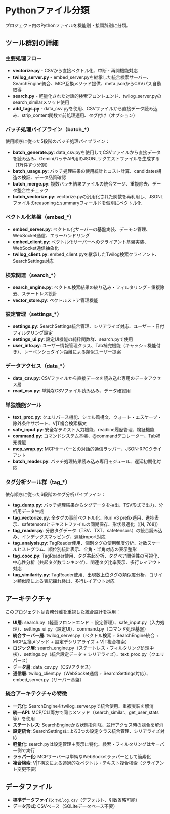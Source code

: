 # Pythonファイル分類

プロジェクト内のPythonファイルを機能別・接頭辞別に分類。

## ツール群別の詳細

### 主要処理フロー
- **vectorize.py** - CSVから直接ベクトル化、中断・再開機能対応
- **twilog_server.py** - embed_server.pyを継承した統合検索サーバー、SearchEngine統合、MCP互換メソッド提供、meta.jsonからCSVパス自動取得
- **search.py** - 軽量化された対話的検索フロントエンド、twilog_server.pyのsearch_similarメソッド使用
- **add_tags.py** - data_csv.pyを使用、CSVファイルから直接データ読み込み、strip_content関数で前処理適用、タグ付け（オプション）

### バッチ処理パイプライン（batch_*）
使用順序に従った5段階のバッチ処理パイプライン：
- **batch_generate.py**: data_csv.pyを使用してCSVファイルから直接データを読み込み、GeminiバッチAPI用のJSONLリクエストファイルを生成する（1万件ずつ分割）
- **batch_usage.py**: バッチ処理結果の使用統計とコスト計算、candidates構造の検証、データ品質確認
- **batch_merge.py**: 複数バッチ結果ファイルの統合マージ、重複除去、データ整合性チェック
- **batch_vectorize.py**: vectorize.pyの汎用化された関数を再利用し、JSONLファイルのreasoningとsummaryフィールドを個別にベクトル化

### ベクトル化基盤（embed_*）
- **embed_server.py**: ベクトル化サーバーの基盤実装、デーモン管理、WebSocket通信、エラーハンドリング
- **embed_client.py**: ベクトル化サーバーへのクライアント基盤実装、WebSocket通信抽象化
- **twilog_client.py**: embed_client.pyを継承したTwilog検索クライアント、SearchSettings対応

### 検索関連（search_*）
- **search_engine.py**: ベクトル検索結果の絞り込み・フィルタリング・重複除去、ステートレス設計
- **vector_store.py**: ベクトルストア管理機能

### 設定管理（settings_*）
- **settings.py**: SearchSettings統合管理、シリアライズ対応、ユーザー・日付フィルタリング設定
- **settings_ui.py**: 設定UI機能の純粋関数群、search.pyで使用
- **user_info.py**: ユーザー情報管理クラス、Tab補完機能（キャッシュ機能付き）、レーベンシュタイン距離による類似ユーザー提案

### データアクセス（data_*）
- **data_csv.py**: CSVファイルから直接データを読み込む専用のデータアクセス層
- **read_csv.py**: 単純なCSVファイル読み込み、データ確認用

### 単独機能ツール
- **text_proc.py**: クエリパース機能、シェル風構文、クォート・エスケープ・除外条件サポート、V|T複合検索構文
- **safe_input.py**: 安全なテキスト入力機能、readline履歴管理、検証機能
- **command.py**: コマンドシステム基盤、@commandデコレーター、Tab補完機能
- **mcp_wrap.py**: MCPサーバーとの対話的通信ラッパー、JSON-RPCクライアント
- **batch_reader.py**: バッチ処理結果読み込み専用モジュール、遅延初期化対応

### タグ分析ツール群（tag_*）
依存順序に従った6段階のタグ分析パイプライン：
- **tag_dump.py**: バッチ処理結果からタグデータを抽出、TSV形式で出力、分析用データ生成
- **tag_vectorize.py**: 全タグの事前ベクトル化、Ruri v3 prefix適用、進捗表示、safetensorsとテキストファイルの同期保存、形状最適化（[N, 768]）
- **tag_reader.py**: 分散タグデータ（TSV、TXT、safetensors）の統合読み込み、インデックスマッピング、遅延import対応
- **tag_analysis.py**: TagReader使用、個別タグの使用頻度分析、対数スケールヒストグラム、順位別統計表示、全角・半角対応の表示整形
- **tag_cooc.py**: TagReader使用、タグ共起分析、タグペア関係性の可視化、中心性分析（共起タグ数ランキング）、関連タグ比率表示、多行レイアウト対応
- **tag_similarity.py**: TagReader使用、出現数上位タグの類似度分析、コサイン類似度による表記揺れ検出、多行レイアウト対応

## アーキテクチャ
このプロジェクトは責務分離を重視した統合設計を採用：

- **UI層**: search.py（軽量フロントエンド + 設定管理）、safe_input.py（入力処理）、settings_ui.py（設定UI）、command.py（コマンド処理基盤）
- **統合サーバー層**: twilog_server.py（ベクトル検索 + SearchEngine統合 + MCP互換メソッド + 設定デシリアライズ + V|T複合検索）
- **ロジック層**: search_engine.py（ステートレス・フィルタリング処理中核）、settings.py（統合設定データ + シリアライズ）、text_proc.py（クエリパース）
- **データ層**: data_csv.py（CSVアクセス）
- **通信層**: twilog_client.py（WebSocket通信 + SearchSettings対応）、embed_server.py（サーバー基盤）

### 統合アーキテクチャの特徴
- **一元化**: SearchEngineをtwilog_server.pyで統合使用、重複実装を解消
- **統一API**: MCP/CLI両方で同じメソッド（search_similar、get_user_stats等）を使用
- **ステートレス**: SearchEngineから状態を削除、並行アクセス時の競合を解消
- **設定統合**: SearchSettingsによる3つの設定クラス統合管理、シリアライズ対応
- **軽量化**: search.pyは設定管理＋表示に特化、検索・フィルタリングはサーバー側で実行
- **ラッパー化**: MCPサーバーは単純なWebSocketラッパーとして簡素化
- **複合検索**: V|T構文による透過的なベクトル・テキスト複合検索（クライアント変更不要）

## データファイル
- **標準データファイル**: `twilog.csv`（デフォルト、引数省略可能）
- **データ形式**: CSVベース（SQLiteデータベース不要）
